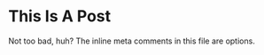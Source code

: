 <!--
title: This is a post
-->
# This Is A Post

Not too bad, huh? The inline meta comments in this file are options.